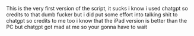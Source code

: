 This is the very first version of the script, it sucks i know i used chatgpt so credits to that dumb fucker but i did put some effort into talking shit to chatgpt so credits to me too 
i know that the iPad version is better than the PC but chatgpt got mad at me so your gonna have to wait
